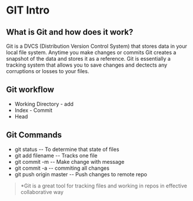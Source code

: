 # **GIT Intro**

## What is Git and how does it work? 

Git is a DVCS (Distribution Version Control System) that stores data in your local file system. Anytime you make changes or commits Git creates a snapshot of the data and stores it as a reference. Git is essentially a tracking system that allows you to save changes and dectects any corruptions or losses to your files.

## Git workflow
* Working Directory - add 
* Index - Commit 
* Head 

## Git Commands 
* git status -- To determine that state of files 
* git add filename -- Tracks one file
* git commit -m -- Make change with message
* git commit -a -- commiting all changes
* git push origin master -- Push changes to remote repo 

> *Git is a great tool for tracking files and working in repos in effective collaborative way

